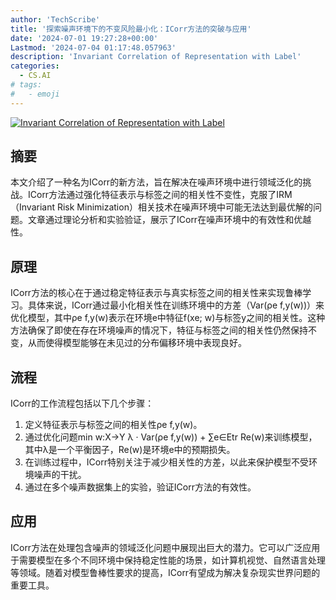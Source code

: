 ```yaml
---
author: 'TechScribe'
title: '探索噪声环境下的不变风险最小化：ICorr方法的突破与应用'
date: '2024-07-01 19:27:28+00:00'
Lastmod: '2024-07-04 01:17:48.057963'
description: 'Invariant Correlation of Representation with Label'
categories:
  - CS.AI
# tags:
#   - emoji
---
```


[![Invariant Correlation of Representation with Label](https://arxiv-research-1301205113.cos.ap-guangzhou.myqcloud.com/images/2407.01749v1.pdf_0.jpg)](https://arxiv.org/abs/2407.01749v1)

## 摘要

本文介绍了一种名为ICorr的新方法，旨在解决在噪声环境中进行领域泛化的挑战。ICorr方法通过强化特征表示与标签之间的相关性不变性，克服了IRM（Invariant Risk Minimization）相关技术在噪声环境中可能无法达到最优解的问题。文章通过理论分析和实验验证，展示了ICorr在噪声环境中的有效性和优越性。<!--more-->

## 原理

ICorr方法的核心在于通过稳定特征表示与真实标签之间的相关性来实现鲁棒学习。具体来说，ICorr通过最小化相关性在训练环境中的方差（Var(ρe f,y(w))）来优化模型，其中ρe f,y(w)表示在环境e中特征f(xe; w)与标签y之间的相关性。这种方法确保了即使在存在环境噪声的情况下，特征与标签之间的相关性仍然保持不变，从而使得模型能够在未见过的分布偏移环境中表现良好。

## 流程

ICorr的工作流程包括以下几个步骤：
1. 定义特征表示与标签之间的相关性ρe f,y(w)。
2. 通过优化问题min w:X→Y λ · Var(ρe f,y(w)) + ∑e∈Etr Re(w)来训练模型，其中λ是一个平衡因子，Re(w)是环境e中的预期损失。
3. 在训练过程中，ICorr特别关注于减少相关性的方差，以此来保护模型不受环境噪声的干扰。
4. 通过在多个噪声数据集上的实验，验证ICorr方法的有效性。

## 应用

ICorr方法在处理包含噪声的领域泛化问题中展现出巨大的潜力。它可以广泛应用于需要模型在多个不同环境中保持稳定性能的场景，如计算机视觉、自然语言处理等领域。随着对模型鲁棒性要求的提高，ICorr有望成为解决复杂现实世界问题的重要工具。